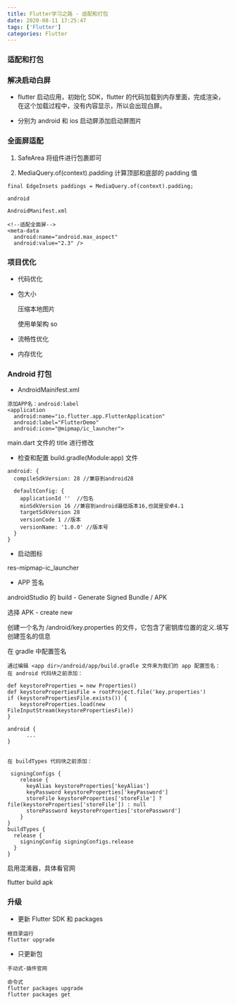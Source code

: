 ```yaml
---
title: Flutter学习之路 - 适配和打包
date: 2020-08-11 17:25:47
tags: ['Flutter']
categories: Flutter
---
```


### 适配和打包

<!-- more -->

### 解决启动白屏

- flutter 启动应用，初始化 SDK，flutter 的代码加载到内存里面，完成渲染，在这个加载过程中，没有内容显示，所以会出现白屏。

- 分别为 android 和 ios 启动屏添加启动屏图片

### 全面屏适配

1. SafeArea 将组件进行包裹即可

2. MediaQuery.of(context).padding 计算顶部和底部的 padding 值

```
final EdgeInsets paddings = MediaQuery.of(context).padding;
```

```
android

AndroidManifest.xml

<!--适配全面屏-->
<meta-data
  android:name="android.max_aspect"
  android:value="2.3" />
```

### 项目优化

- 代码优化

- 包大小

  压缩本地图片

  使用单架构 so

- 流畅性优化

- 内存优化

### Android 打包

- AndroidMainifest.xml

```
添加APP名：android:label
<application
  android:name="io.flutter.app.FlutterApplication"
  android:label="FlutterDemo"
  android:icon="@mipmap/ic_launcher">
```

main.dart 文件的 title 进行修改

- 检查和配置 build.gradle(Module:app) 文件

```
android: {
  compileSdkVersion: 28 //兼容到android28

  defaultConfig: {
    applicationId ''  //包名
    minSdkVersion 16 //兼容到android最低版本16,也就是安卓4.1
    targetSdkVersion 28
    versionCode 1 //版本
    versionName: '1.0.0' //版本号
  }
}
```

- 启动图标

res-mipmap-ic_launcher

- APP 签名

androidStudio 的 build - Generate Signed Bundle / APK

选择 APK - create new

创建一个名为 <app dir>/android/key.properties 的文件，它包含了密钥库位置的定义.填写创建签名的信息

在 gradle 中配置签名

```
通过编辑 <app dir>/android/app/build.gradle 文件来为我们的 app 配置签名：
在 android 代码块之前添加：

def keystoreProperties = new Properties()
def keystorePropertiesFile = rootProject.file('key.properties')
if (keystorePropertiesFile.exists()) {
    keystoreProperties.load(new FileInputStream(keystorePropertiesFile))
}

android {
      ...
}


在 buildTypes 代码块之前添加：

 signingConfigs {
    release {
      keyAlias keystoreProperties['keyAlias']
      keyPassword keystoreProperties['keyPassword']
      storeFile keystoreProperties['storeFile'] ? file(keystoreProperties['storeFile']) : null
      storePassword keystoreProperties['storePassword']
    }
}
buildTypes {
  release {
    signingConfig signingConfigs.release
  }
}
```

启用混淆器，具体看官网

flutter build apk

### 升级

- 更新 Flutter SDK 和 packages

```
根目录运行
flutter upgrade
```

- 只更新包

```
手动式-插件官网

命令式
flutter packages upgrade
flutter packages get
```
